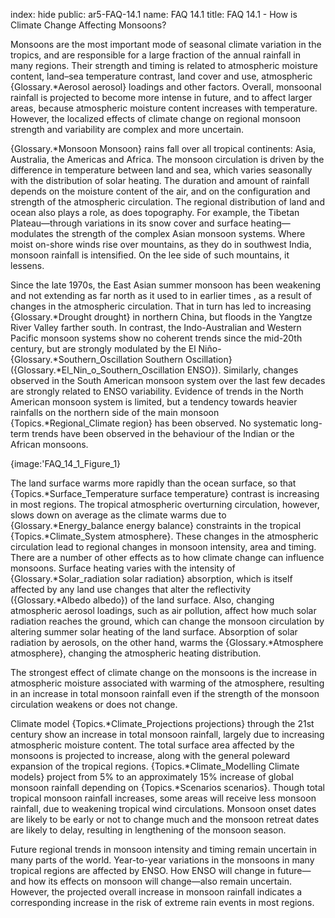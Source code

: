 index: hide
public: ar5-FAQ-14.1
name: FAQ 14.1
title: FAQ 14.1 - How is Climate Change Affecting Monsoons?

Monsoons are the most important mode of seasonal climate variation in the tropics, and are responsible for a large fraction of the annual rainfall in many regions. Their strength and timing is related to atmospheric moisture content, land–sea temperature contrast, land cover and use, atmospheric {Glossary.*Aerosol aerosol} loadings and other factors. Overall, monsoonal rainfall is projected to become more intense in future, and to affect larger areas, because atmospheric moisture content increases with temperature. However, the localized effects of climate change on regional monsoon strength and variability are complex and more uncertain.

{Glossary.*Monsoon Monsoon} rains fall over all tropical continents: Asia, Australia, the Americas and Africa. The monsoon circulation is driven by the difference in temperature between land and sea, which varies seasonally with the distribution of solar heating. The duration and amount of rainfall depends on the moisture content of the air, and on the configuration and strength of the atmospheric circulation. The regional distribution of land and ocean also plays a role, as does topography. For example, the Tibetan Plateau—through variations in its snow cover and surface heating—modulates the strength of the complex Asian monsoon systems. Where moist on-shore winds rise over mountains, as they do in southwest India, monsoon rainfall is intensified. On the lee side of such mountains, it lessens.

Since the late 1970s, the East Asian summer monsoon has been weakening and not extending as far north as it used to in earlier times , as a result of changes in the atmospheric circulation. That in turn has led to increasing {Glossary.*Drought drought} in northern China, but floods in the Yangtze River Valley farther south. In contrast, the Indo-Australian and Western Pacific monsoon systems show no coherent trends since the mid-20th century, but are strongly modulated by the El Niño-{Glossary.*Southern_Oscillation Southern Oscillation} ({Glossary.*El_Nin_o_Southern_Oscillation ENSO}). Similarly, changes observed in the South American monsoon system over the last few decades are strongly related to ENSO variability. Evidence of trends in the North American monsoon system is limited, but a tendency towards heavier rainfalls on the northern side of the main monsoon {Topics.*Regional_Climate region} has been observed. No systematic long-term trends have been observed in the behaviour of the Indian or the African monsoons.

{image:'FAQ_14_1_Figure_1}

The land surface warms more rapidly than the ocean surface, so that {Topics.*Surface_Temperature surface temperature} contrast is increasing in most regions. The tropical atmospheric overturning circulation, however, slows down on average as the climate warms due to {Glossary.*Energy_balance energy balance} constraints in the tropical {Topics.*Climate_System atmosphere}. These changes in the atmospheric circulation lead to regional changes in monsoon intensity, area and timing. There are a number of other effects as to how climate change can influence monsoons. Surface heating varies with the intensity of {Glossary.*Solar_radiation solar radiation} absorption, which is itself affected by any land use changes that alter the reflectivity ({Glossary.*Albedo albedo}) of the land surface. Also, changing atmospheric aerosol loadings, such as air pollution, affect how much solar radiation reaches the ground, which can change the monsoon circulation by altering summer solar heating of the land surface. Absorption of solar radiation by aerosols, on the other hand, warms the {Glossary.*Atmosphere atmosphere}, changing the atmospheric heating distribution.

The strongest effect of climate change on the monsoons is the increase in atmospheric moisture associated with warming of the atmosphere, resulting in an increase in total monsoon rainfall even if the strength of the monsoon circulation weakens or does not change.

Climate model {Topics.*Climate_Projections projections} through the 21st century show an increase in total monsoon rainfall, largely due to increasing atmospheric moisture content. The total surface area affected by the monsoons is projected to increase, along with the general poleward expansion of the tropical regions. {Topics.*Climate_Modelling Climate models} project from 5% to an approximately 15% increase of global monsoon rainfall depending on {Topics.*Scenarios scenarios}. Though total tropical monsoon rainfall increases, some areas will receive less monsoon rainfall, due to weakening tropical wind circulations. Monsoon onset dates are likely to be early or not to change much and the monsoon retreat dates are likely to delay, resulting in lengthening of the monsoon season.

Future regional trends in monsoon intensity and timing remain uncertain in many parts of the world. Year-to-year variations in the monsoons in many tropical regions are affected by ENSO. How ENSO will change in future—and how its effects on monsoon will change—also remain uncertain. However, the projected overall increase in monsoon rainfall indicates a corresponding increase in the risk of extreme rain events in most regions.

